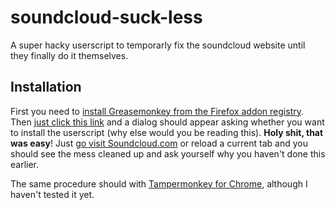soundcloud-suck-less
====================

A super hacky userscript to temporarly fix the soundcloud website until they finally do it themselves. 

## Installation<a id="install"></a>

First you need to [install Greasemonkey from the Firefox addon registry](https://addons.mozilla.org/en-US/firefox/addon/greasemonkey/). 
Then [just click this link](https://github.com/netsurfer912/soundcloud-suck-less/raw/master/sc-suck-less.user.js) and a dialog should appear asking whether you want to install the userscript (why else would you be reading this). 
**Holy shit, that was easy**! Just [go visit Soundcloud.com](http://soundcloud.com/) or reload a current tab and you should see the mess cleaned up and ask yourself why you haven't done this earlier. 

The same procedure should with [Tampermonkey for Chrome](https://chrome.google.com/webstore/detail/tampermonkey/dhdgffkkebhmkfjojejmpbldmpobfkfo?hl=en), although I haven't tested it yet. 
